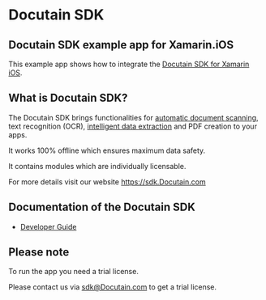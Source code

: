 # Docutain SDK

## Docutain SDK example app for Xamarin.iOS

This example app shows how to integrate the [Docutain SDK for Xamarin iOS](https://sdk.Docutain.com).


## What is Docutain SDK?

The Docutain SDK brings functionalities for [automatic document scanning](https://sdk.docutain.com/Document-Scanner-SDK), text recognition (OCR), [intelligent data extraction](https://sdk.docutain.com/Data-Capture-SDK) and PDF creation to your apps.

It works 100% offline which ensures maximum data safety.

It contains modules which are individually licensable.

For more details visit our website https://sdk.Docutain.com


## Documentation of the Docutain SDK

- [Developer Guide](https://docs.docutain.com/docs/Xamarin/intro)


## Please note

To run the app you need a trial license.

Please contact us via [sdk@Docutain.com](mailto:sdk@Docutain.com) to get a trial license.
